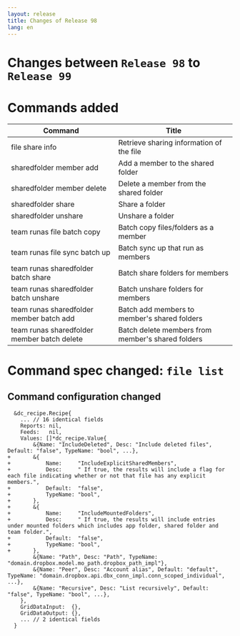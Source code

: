 ```yaml
---
layout: release
title: Changes of Release 98
lang: en
---
```


# Changes between `Release 98` to `Release 99`

# Commands added


| Command                                     | Title                                             |
|---------------------------------------------|---------------------------------------------------|
| file share info                             | Retrieve sharing information of the file          |
| sharedfolder member add                     | Add a member to the shared folder                 |
| sharedfolder member delete                  | Delete a member from the shared folder            |
| sharedfolder share                          | Share a folder                                    |
| sharedfolder unshare                        | Unshare a folder                                  |
| team runas file batch copy                  | Batch copy files/folders as a member              |
| team runas file sync batch up               | Batch sync up that run as members                 |
| team runas sharedfolder batch share         | Batch share folders for members                   |
| team runas sharedfolder batch unshare       | Batch unshare folders for members                 |
| team runas sharedfolder member batch add    | Batch add members to member's shared folders      |
| team runas sharedfolder member batch delete | Batch delete members from member's shared folders |



# Command spec changed: `file list`



## Command configuration changed


```
  &dc_recipe.Recipe{
  	... // 16 identical fields
  	Reports: nil,
  	Feeds:   nil,
  	Values: []*dc_recipe.Value{
  		&{Name: "IncludeDeleted", Desc: "Include deleted files", Default: "false", TypeName: "bool", ...},
+ 		&{
+ 			Name:     "IncludeExplicitSharedMembers",
+ 			Desc:     " If true, the results will include a flag for each file indicating whether or not that file has any explicit members.",
+ 			Default:  "false",
+ 			TypeName: "bool",
+ 		},
+ 		&{
+ 			Name:     "IncludeMountedFolders",
+ 			Desc:     " If true, the results will include entries under mounted folders which includes app folder, shared folder and team folder.",
+ 			Default:  "false",
+ 			TypeName: "bool",
+ 		},
  		&{Name: "Path", Desc: "Path", TypeName: "domain.dropbox.model.mo_path.dropbox_path_impl"},
  		&{Name: "Peer", Desc: "Account alias", Default: "default", TypeName: "domain.dropbox.api.dbx_conn_impl.conn_scoped_individual", ...},
  		&{Name: "Recursive", Desc: "List recursively", Default: "false", TypeName: "bool", ...},
  	},
  	GridDataInput:  {},
  	GridDataOutput: {},
  	... // 2 identical fields
  }
```
